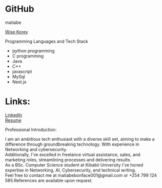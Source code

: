 # GitHub
matiabe

<a href="https://github.com/matiabe">Wise Korey</a>

Programming Languages and Tech Stack

<ul>
  <li>python programming</li>
  <li>C programming </li>
  <li>Java</li>
  <li>C++</li>
  <li>javascript</li>
  <li>MySql</li>
  <li>Next.js</li>
</ul>

# Links:

<a href="www.linkedin.com/in/bonface-matiabe-5002bb30a">LinkedIn</a> <br>
<a href="https://docs.google.com/document/d/1gf_pLaR3kLk6cxnfydF3E_dTSD2sOnOoqi06D_XadWw/edit?usp=sharing">Resume</a><br>


Professional Introduction:
<p>
I am an ambitious tech enthusiast with a diverse skill set, aiming to make a difference through groundbreaking technology. With experience in Networking and cybersecurity.<br>
Additionally, I've excelled in freelance virtual assistance, sales, and marketing roles, streamlining processes and delivering results.
  <br>As a BSc. Computer Science student at Kibabii University  I've honed expertise in Networking, AI, Cybersecurity, and technical writing. <br>
Feel free to contact me at matiabebonface001@gmail.com or +254 799 124 585.References are available upon request.
</p>
